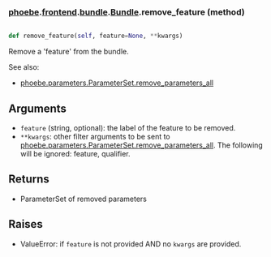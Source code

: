 ### [phoebe](phoebe.md).[frontend](phoebe.frontend.md).[bundle](phoebe.frontend.bundle.md).[Bundle](phoebe.frontend.bundle.Bundle.md).remove_feature (method)


```py

def remove_feature(self, feature=None, **kwargs)

```



Remove a 'feature' from the bundle.

See also:
* [phoebe.parameters.ParameterSet.remove_parameters_all](phoebe.parameters.ParameterSet.remove_parameters_all.md)

Arguments
----------
* `feature` (string, optional): the label of the feature to be removed.
* `**kwargs`: other filter arguments to be sent to
    [phoebe.parameters.ParameterSet.remove_parameters_all](phoebe.parameters.ParameterSet.remove_parameters_all.md).  The following
    will be ignored: feature, qualifier.

Returns
-----------
* ParameterSet of removed parameters

Raises
--------
* ValueError: if `feature` is not provided AND no `kwargs` are provided.

